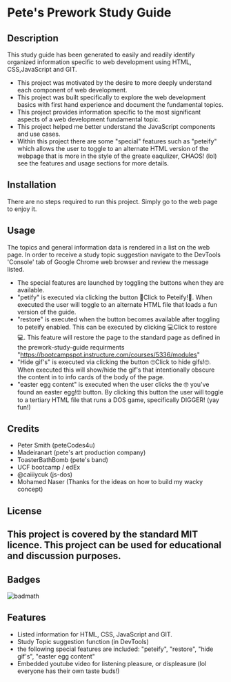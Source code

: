 # Pete's Prework Study Guide

## Description

This study guide has been generated to easily and readily identify organized information specific to web development using HTML, CSS,JavaScript and GIT.

- This project was motivated by the desire to more deeply understand each component of web development.
- This project was built specifically to explore the web development basics with first hand experience and document the fundamental topics.
- This project provides information specific to the most significant aspects of a web development fundamental topic.
- This project helped me better understand the JavaScript components and use cases.
- Within this project there are some "special" features such as "peteify" which allows the user to toggle to an alternate HTML version of the webpage that is more in the style of the greate eaqulizer, CHAOS! (lol) see the features and usage sections for more details.


## Installation

There are no steps required to run this project. Simply go to the web page to enjoy it.

## Usage

The topics and general information data is rendered in a list on the web page. In order to receive a study topic suggestion navigate to the DevTools 'Console' tab of Google Chrome web browser and review the message listed.

- The special features are launched by toggling the buttons when they are available. 
- "petify" is executed via clicking the button 🙂Click to Peteify!🙂. When executed the user will toggle to an alternate HTML file that loads a fun version of the guide.
- "restore" is executed when the button becomes available after toggling to peteify enabled. This can be executed by clicking 💻Click to restore💻. This feature will restore the page to the standard page as defined in the prework-study-guide requirments "https://bootcampspot.instructure.com/courses/5336/modules"
- "Hide gif's" is executed via clicking the button 🙄Click to hide gifs!🙄. When executed this will show/hide the gif's that intentionally obscure the content in to info cards of the body of the page. 
- "easter egg content" is executed when the user clicks the 🤓 you've found an easter egg!🤓 button. By clicking this button the user will toggle to a tertiary HTML file that runs a DOS game, specifically DIGGER! (yay fun!) 

## Credits
- Peter Smith (peteCodes4u)
- Madeiranart (pete's art production company)
- ToasterBathBomb (pete's band)
- UCF bootcamp / edEx
- @caiiiycuk (js-dos)
- Mohamed Naser (Thanks for the ideas on how to build my wacky concept)

## License
This project is covered by the standard MIT licence. This project can be used for educational and discussion purposes.
---
## Badges

![badmath](https://img.shields.io/github/languages/top/nielsenjared/badmath)

## Features
- Listed information for HTML, CSS, JavaScript and GIT.
- Study Topic suggestion function (in DevTools)
- the following special features are included: "peteify", "restore", "hide gif's", "easter egg content"
- Embedded youtube video for listening pleasure, or displeasure (lol everyone has their own taste buds!)
